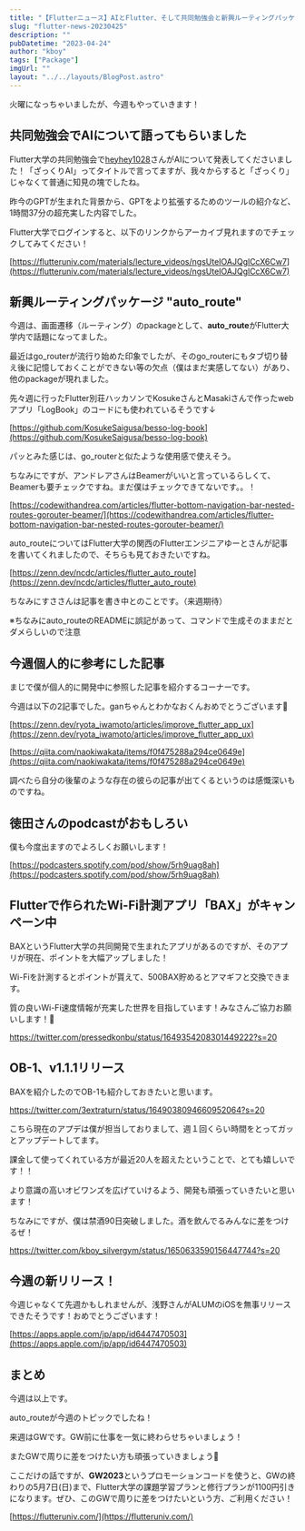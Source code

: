 ```yaml
---
title: "【Flutterニュース】AIとFlutter、そして共同勉強会と新興ルーティングパッケージの紹介【2023年4月25日】"
slug: "flutter-news-20230425"
description: ""
pubDatetime: "2023-04-24"
author: "kboy"
tags: ["Package"]
imgUrl: ""
layout: "../../layouts/BlogPost.astro"
---
```


火曜になっちゃいましたが、今週もやっていきます！

## 共同勉強会でAIについて語ってもらいました

Flutter大学の共同勉強会で[heyhey1028](https://twitter.com/ogasho1028)さんがAIについて発表してくださいました！「ざっくりAI」ってタイトルで言ってますが、我々からすると「ざっくり」じゃなくて普通に知見の塊でしたね。

昨今のGPTが生まれた背景から、GPTをより拡張するためのツールの紹介など、1時間37分の超充実した内容でした。　

Flutter大学でログインすると、以下のリンクからアーカイブ見れますのでチェックしてみてください！

[https://flutteruniv.com/materials/lecture_videos/ngsUteIOAJQglCcX6Cw7](https://flutteruniv.com/materials/lecture_videos/ngsUteIOAJQglCcX6Cw7)

## 新興ルーティングパッケージ "auto_route"

今週は、画面遷移（ルーティング）のpackageとして、**auto_route**がFlutter大学内で話題になってました。

最近はgo_routerが流行り始めた印象でしたが、そのgo_routerにもタブ切り替え後に記憶しておくことができない等の欠点（僕はまだ実感してない）があり、他のpackageが現れました。

先々週に行ったFlutter別荘ハッカソンでKosukeさんとMasakiさんで作ったwebアプリ「LogBook」のコードにも使われているそうです↓

[https://github.com/KosukeSaigusa/besso-log-book](https://github.com/KosukeSaigusa/besso-log-book)

パッとみた感じは、go_routerと似たような使用感で使えそう。

ちなみにですが、アンドレアさんはBeamerがいいと言っているらしくて、Beamerも要チェックですね。まだ僕はチェックできてないです。。！

[https://codewithandrea.com/articles/flutter-bottom-navigation-bar-nested-routes-gorouter-beamer/](https://codewithandrea.com/articles/flutter-bottom-navigation-bar-nested-routes-gorouter-beamer/)

auto_routeについてはFlutter大学の関西のFlutterエンジニアゆーとさんが記事を書いてくれましたので、そちらも見ておきたいですね。

[https://zenn.dev/ncdc/articles/flutter_auto_route](https://zenn.dev/ncdc/articles/flutter_auto_route)

ちなみにすささんは記事を書き中とのことです。（来週期待）

※ちなみにauto_routeのREADMEに誤記があって、コマンドで生成そのままだとダメらしいので注意

## 今週個人的に参考にした記事

まじで僕が個人的に開発中に参照した記事を紹介するコーナーです。

今週は以下の2記事でした。ganちゃんとわかなおくんおめでとうございます🎉

[https://zenn.dev/ryota_iwamoto/articles/improve_flutter_app_ux](https://zenn.dev/ryota_iwamoto/articles/improve_flutter_app_ux)

[https://qiita.com/naokiwakata/items/f0f475288a294ce0649e](https://qiita.com/naokiwakata/items/f0f475288a294ce0649e)

調べたら自分の後輩のような存在の彼らの記事が出てくるというのは感慨深いものですね。

## 徳田さんのpodcastがおもしろい

僕も今度出ますのでよろしくお願いします！

[https://podcasters.spotify.com/pod/show/5rh9uag8ah](https://podcasters.spotify.com/pod/show/5rh9uag8ah)

## Flutterで作られたWi-Fi計測アプリ「BAX」がキャンペーン中

BAXというFlutter大学の共同開発で生まれたアプリがあるのですが、そのアプリが現在、ポイントを大幅アップしました！

Wi-Fiを計測するとポイントが貰えて、500BAX貯めるとアマギフと交換できます。

質の良いWi-Fi速度情報が充実した世界を目指しています！みなさんご協力お願いします！🙏

https://twitter.com/pressedkonbu/status/1649354208301449222?s=20

## OB-1、v1.1.1リリース

BAXを紹介したのでOB-1も紹介しておきたいと思います。

https://twitter.com/3extraturn/status/1649038094660952064?s=20

こちら現在のアプデは僕が担当しておりまして、週１回くらい時間をとってガッとアップデートしてます。

課金して使ってくれている方が最近20人を超えたということで、とても嬉しいです！！

より意識の高いオビワンズを広げていけるよう、開発も頑張っていきたいと思います！

ちなみにですが、僕は禁酒90日突破しました。酒を飲んでるみんなに差をつけるぜ！

https://twitter.com/kboy_silvergym/status/1650633590156447744?s=20

## 今週の新リリース！

今週じゃなくて先週かもしれませんが、浅野さんがALUMのiOSを無事リリースできたそうです！おめでとうございます！

[https://apps.apple.com/jp/app/id6447470503](https://apps.apple.com/jp/app/id6447470503)

## まとめ

今週は以上です。

auto_routeが今週のトピックでしたね！

来週はGWです。GW前に仕事を一気に終わらせちゃいましょう！

またGWで周りに差をつけたい方も頑張っていきましょう💪

ここだけの話ですが、**GW2023**というプロモーションコードを使うと、GWの終わりの5月7日(日)まで、Flutter大学の課題学習プランと修行プランが1100円引きになります。ぜひ、このGWで周りに差をつけたいという方、ご利用ください！

[https://flutteruniv.com/](https://flutteruniv.com/)